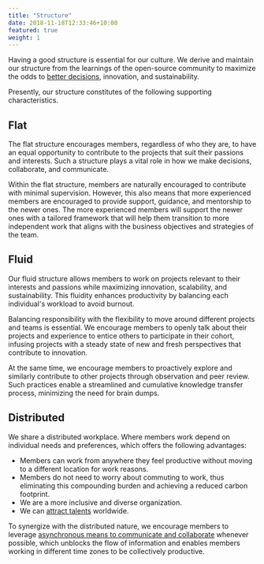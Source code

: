 ```yaml
---
title: "Structure"
date: 2018-11-18T12:33:46+10:00
featured: true
weight: 1
---
```




Having a good structure is essential for our culture. We derive and maintain our structure from the learnings of the open-source community to maximize the odds to [better decisions](decision-making.md), innovation, and sustainability.

Presently, our structure constitutes of the following supporting characteristics.

## Flat

The flat structure encourages members, regardless of who they are, to have an equal opportunity to contribute to the projects that suit their passions and interests. Such a structure plays a vital role in how we make decisions, collaborate, and communicate.

Within the flat structure, members are naturally encouraged to contribute with minimal supervision. However, this also means that more experienced members are encouraged to provide support, guidance, and mentorship to the newer ones. The more experienced members will support the newer ones with a tailored framework that will help them transition to more independent work that aligns with the business objectives and strategies of the team.

## Fluid

Our fluid structure allows members to work on projects relevant to their interests and passions while maximizing innovation, scalability, and sustainability. This fluidity enhances productivity by balancing each individual's workload to avoid burnout.

Balancing responsibility with the flexibility to move around different projects and teams is essential. We encourage members to openly talk about their projects and experience to entice others to participate in their cohort, infusing projects with a steady state of new and fresh perspectives that contribute to innovation.

At the same time, we encourage members to proactively explore and similarly contribute to other projects through observation and peer review. Such practices enable a streamlined and cumulative knowledge transfer process, minimizing the need for brain dumps.

## Distributed

We share a distributed workplace. Where members work depend on individual needs and preferences, which offers the following advantages:

- Members can work from anywhere they feel productive without moving to a different location for work reasons.
- Members do not need to worry about commuting to work, thus eliminating this compounding burden and achieving a reduced carbon footprint.
- We are a more inclusive and diverse organization.
- We can [attract talents](hiring.md) worldwide.

To synergize with the distributed nature, we encourage members to leverage [asynchronous means to communicate and collaborate](communications/README.md) whenever possible, which unblocks the flow of information and enables members working in different time zones to be collectively productive.
